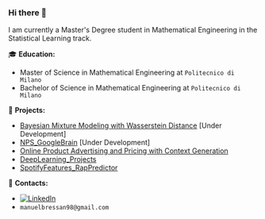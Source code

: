 ### Hi there 👋

I am currently a Master's Degree student in Mathematical Engineering in the Statistical Learning track.


:mortar_board: **Education:**
 - Master of Science in Mathematical Engineering at `Politecnico di Milano`
 - Bachelor of Science in Mathematical Engineering  at `Politecnico di Milano`

:pushpin: **Projects:**
 - [Bayesian Mixture Modeling with Wasserstein Distance](https://github.com/manubre98/BayesMixtureModeling) [Under Development]
 - [NPS_GoogleBrain](https://github.com/manubre98/NPS_GoogleBrain) [Under Development]
 - [Online Product Advertising and Pricing with Context Generation](https://github.com/manubre98/Dia_Project) 
 - [DeepLearning_Projects](https://github.com/manubre98/DeepLearning_Projects)
 - [SpotifyFeatures_RapPredictor](https://github.com/manubre98/SpotifyFeatures_RapPredictor)


:loudspeaker: **Contacts:**
- [![LinkedIn](https://img.shields.io/badge/-LinkedIn-blue?style=flat&logo=Linkedin&logoColor=white)](https://www.linkedin.com/in/manuel-bressan-5339b21ba/)
- `manuelbressan98@gmail.com`


